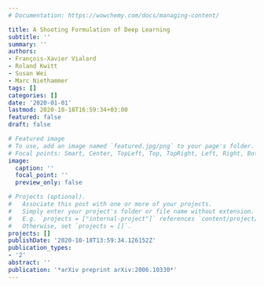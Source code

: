 ```yaml
---
# Documentation: https://wowchemy.com/docs/managing-content/

title: A Shooting Formulation of Deep Learning
subtitle: ''
summary: ''
authors:
- François-Xavier Vialard
- Roland Kwitt
- Susan Wei
- Marc Niethammer
tags: []
categories: []
date: '2020-01-01'
lastmod: 2020-10-18T16:59:34+03:00
featured: false
draft: false

# Featured image
# To use, add an image named `featured.jpg/png` to your page's folder.
# Focal points: Smart, Center, TopLeft, Top, TopRight, Left, Right, BottomLeft, Bottom, BottomRight.
image:
  caption: ''
  focal_point: ''
  preview_only: false

# Projects (optional).
#   Associate this post with one or more of your projects.
#   Simply enter your project's folder or file name without extension.
#   E.g. `projects = ["internal-project"]` references `content/project/deep-learning/index.md`.
#   Otherwise, set `projects = []`.
projects: []
publishDate: '2020-10-18T13:59:34.126152Z'
publication_types:
- '2'
abstract: ''
publication: '*arXiv preprint arXiv:2006.10330*'
---
```

